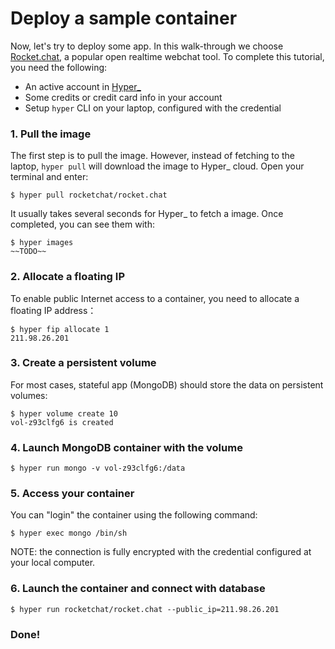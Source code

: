 # Deploy a sample container

Now, let's try to deploy some app. In this walk-through we choose [Rocket.chat](https://rocket.chat/), a popular open realtime webchat tool. To complete this tutorial, you need the following:

- An active account in [Hyper_](hyper.sh)
- Some credits or credit card info in your account
- Setup `hyper` CLI on your laptop, configured with the credential

### 1. Pull the image

The first step is to pull the image. However, instead of fetching to the laptop, `hyper pull` will
download the image to Hyper_ cloud. Open your terminal and enter:

    $ hyper pull rocketchat/rocket.chat


It usually takes several seconds for Hyper_ to fetch a image. Once completed, you can see them with:

	$ hyper images
	~~TODO~~

### 2. Allocate a floating IP 

To enable public Internet access to a container, you need to allocate a floating IP address：

	$ hyper fip allocate 1
	211.98.26.201

### 3. Create a persistent volume 

For most cases, stateful app (MongoDB) should store the data on persistent volumes:

	$ hyper volume create 10
	vol-z93clfg6 is created
	
### 4. Launch MongoDB container with the volume

	$ hyper run mongo -v vol-z93clfg6:/data

### 5. Access your container

You can "login" the container using the following command:

	$ hyper exec mongo /bin/sh

NOTE: the connection is fully encrypted with the credential configured at your local computer.

### 6. Launch the container and connect with database

	$ hyper run rocketchat/rocket.chat --public_ip=211.98.26.201

### Done!
